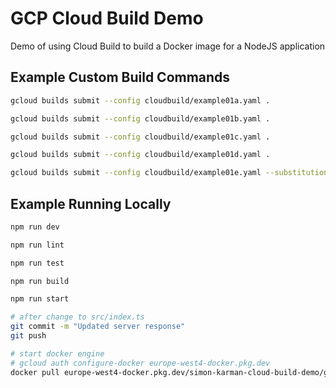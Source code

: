 # GCP Cloud Build Demo
Demo of using Cloud Build to build a Docker image for a NodeJS application

## Example Custom Build Commands
```bash
gcloud builds submit --config cloudbuild/example01a.yaml .
```
```bash
gcloud builds submit --config cloudbuild/example01b.yaml .
```
```bash
gcloud builds submit --config cloudbuild/example01c.yaml .
```
```bash
gcloud builds submit --config cloudbuild/example01d.yaml .
```
```bash
gcloud builds submit --config cloudbuild/example01e.yaml --substitutions=_HELLO="world" .
```

## Example Running Locally
```bash
npm run dev
```
```bash
npm run lint
```
```bash
npm run test
```
```bash
npm run build
```
```bash
npm run start
```
```bash
# after change to src/index.ts
git commit -m "Updated server response"
git push
```
```bash
# start docker engine
# gcloud auth configure-docker europe-west4-docker.pkg.dev
docker pull europe-west4-docker.pkg.dev/simon-karman-cloud-build-demo/gcp-cloud-build-demo
```
